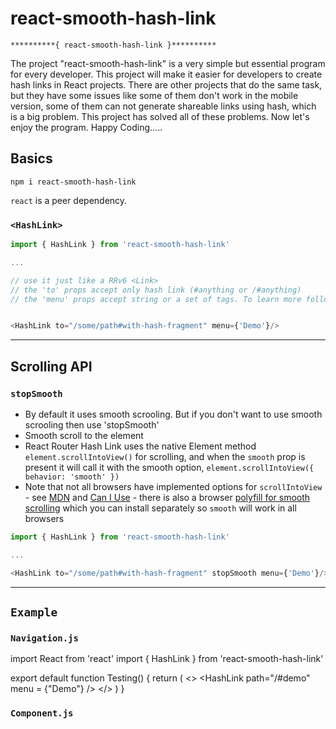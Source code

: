 # react-smooth-hash-link

    **********{ react-smooth-hash-link }**********
The project "react-smooth-hash-link" is a very simple but essential program for every developer. This project will make it easier for developers to create hash links in React projects. There are other projects that do the same task, but they have some issues like some of them don't work in the mobile version, some of them can not generate shareable links using hash, which is a big problem. This project has solved all of these problems. Now let's enjoy the program. Happy Coding.....



## Basics

```shell
npm i react-smooth-hash-link
```

`react` is a peer dependency.


### `<HashLink>`

```js
import { HashLink } from 'react-smooth-hash-link'

...

// use it just like a RRv6 <Link>
// the 'to' props accept only hash link (#anything or /#anything)
// the 'menu' props accept string or a set of tags. To learn more follow the documentation


<HashLink to="/some/path#with-hash-fragment" menu={'Demo'}/>


```

---


## Scrolling API

### `stopSmooth`

- By default it uses smooth scrooling. But if you don't want to use smooth scrooling then use 'stopSmooth'
- Smooth scroll to the element
- React Router Hash Link uses the native Element method `element.scrollIntoView()` for scrolling, and when the `smooth` prop is present it will call it with the smooth option, `element.scrollIntoView({ behavior: 'smooth' })`
- Note that not all browsers have implemented options for `scrollIntoView` - see [MDN](https://developer.mozilla.org/en-US/docs/Web/API/Element/scrollIntoView) and [Can I Use](https://caniuse.com/#feat=scrollintoview) - there is also a browser [polyfill for smooth scrolling](https://github.com/iamdustan/smoothscroll) which you can install separately so `smooth` will work in all browsers

```js
import { HashLink } from 'react-smooth-hash-link'

...

<HashLink to="/some/path#with-hash-fragment" stopSmooth menu={'Demo'}/>
```

---

## `Example`

### `Navigation.js`
import React from 'react'
import { HashLink } from 'react-smooth-hash-link'

export default function Testing() {
  return (
    <>
      <HashLink
        path="/#demo"
        menu = {"Demo"}
      />
    </>
  )
}


### `Component.js`

